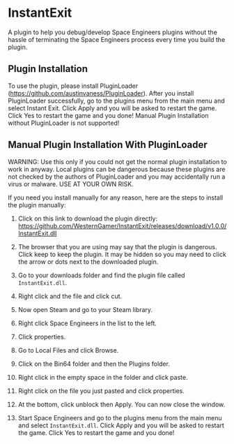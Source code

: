 # InstantExit

A plugin to help you debug/develop Space Engineers plugins without the hassle of terminating the Space Engineers process every time you build the plugin.

## Plugin Installation
To use the plugin, please install PluginLoader (https://github.com/austinvaness/PluginLoader). After you install PluginLoader successfully, go to the plugins menu from the main menu and select Instant Exit. Click Apply and you will be asked to restart the game. Click Yes to restart the game and you done! Manual Plugin Installation without PluginLoader is not supported!

## Manual Plugin Installation With PluginLoader 

WARNING: Use this only if you could not get the normal plugin installation to work in anyway. Local plugins can be dangerous because these plugins are not checked by the authors of PluginLoader and you may accidentally run a virus or malware. USE AT YOUR OWN RISK.

If you need you install manually for any reason, here are the steps to install the plugin manually:

1. Click on this link to download the plugin directly: https://github.com/WesternGamer/InstantExit/releases/download/v1.0.0/InstantExit.dll

2. The browser that you are using may say that the plugin is dangerous. Click keep to keep the plugin. It may be hidden so you may need to click the arrow or dots next to the downloaded plugin.

3. Go to your downloads folder and find the plugin file called `InstantExit.dll`.

4. Right click and the file and click cut.

5. Now open Steam and go to your Steam library.

6. Right click Space Engineers in the list to the left.

7. Click properties.

9. Go to Local Files and click Browse.

10. Click on the Bin64 folder and then the Plugins folder.

11. Right click in the empty space in the folder and click paste.

12. Right click on the file you just pasted and click properties.

13. At the bottom, click unblock then Apply. You can now close the window.

15. Start Space Engineers and go to the plugins menu from the main menu and select `InstantExit.dll`. Click Apply and you will be asked to restart the game. Click Yes to restart the game and you done!

